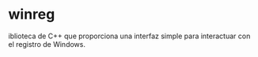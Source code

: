 # winreg
iblioteca de C++ que proporciona una interfaz simple para interactuar con el registro de Windows.
